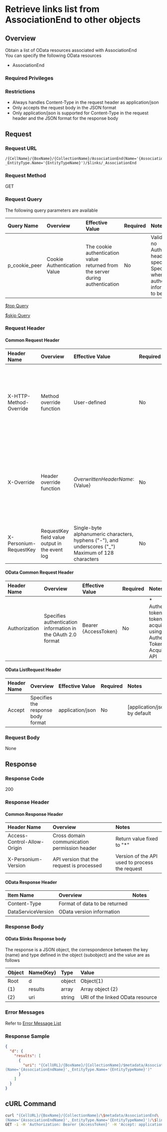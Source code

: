 # Retrieve links list from AssociationEnd to other objects

## Overview

Obtain a list of OData resources associated with AssociationEnd  
You can specify the following OData resources  

* AssociationEnd

### Required Privileges

### Restrictions

* Always handles Content-Type in the request header as application/json
* Only accepts the request body in the JSON format
* Only application/json is supported for Content-Type in the request header and the JSON format for the response body


## Request

### Request URL

```
/{CellName}/{BoxName}/{CollectionName}/AssociationEnd(Name='{AssociationEndName}',
_EntityType.Name='{EntityTypeName}')/$links/_AssociationEnd
```

### Request Method

GET

### Request Query

The following query parameters are available

|Query Name|Overview|Effective Value|Required|Notes|
|:--|:--|:--|:--|:--|
|p_cookie_peer|Cookie Authentication Value|The cookie authentication value returned from the server during authentication|No|Valid only if no Authorization header specified<br>Specify this when cookie authentication information is to be used|

<!---
[$select  Query](406_Select_Query.md)

[$expand  Query](405_Expand_Query.md)

[$format  Query](404_Format_Query.md)

[$filter  Query](403_Filter_Query.md)

[$inlinecount  Query](407_Inlinecount_Query.md)

[$orderby  Query](400_Orderby_Query.md)
-->

[$top  Query](401_Top_Query.md)

[$skip  Query](402_Skip_Query.md)

<!---
[Full-text Search (q) Query](408_Full_Text_Search_Query.md)
-->

### Request Header

#### Common Request Header

|Header Name|Overview|Effective Value|Required|Notes|
|:--|:--|:--|:--|:--|
|X-HTTP-Method-Override|Method override function|User-defined|No|Specifying this value in a request with the POST method indicates that the specified value is used as the method|
|X-Override|Header override function|${OverwrittenHeaderName}:${Value}|No|The normal HTTP header value is overwritten. Specify multiple X-Override headers for the overwriting of multiple headers|
|X-Personium-RequestKey|RequestKey field value output in the event log|Single-byte alphanumeric characters, hyphens ("-"), and underscores ("_")<br>Maximum of 128 characters|No||

#### OData Common Request Header

|Header Name|Overview|Effective Value|Required|Notes|
|:--|:--|:--|:--|:--|
|Authorization|Specifies authentication information in the OAuth 2.0 format|Bearer {AccessToken}|No|* Authentication tokens are the tokens acquired using the Authentication Token Acquisition API|

#### OData ListRequest Header

|Header Name|Overview|Effective Value|Required|Notes|
|:--|:--|:--|:--|:--|
|Accept|Specifies the response body format|application/json|No|[application/json] by default|

### Request Body

None


## Response

### Response Code

200

### Response Header

#### Common Response Header

|Header Name|Overview|Notes|
|:--|:--|:--|
|Access-Control-Allow-Origin|Cross domain communication permission header|Return value fixed to "*"|
|X-Personium-Version|API version that the request is processed|Version of the API used to process the request|

#### OData Response Header

|Item Name|Overview|Notes|
|:--|:--|:--|
|Content-Type|Format of data to be returned||
|DataServiceVersion|OData version information||

### Response Body

#### OData $links Response body

The response is a JSON object, the correspondence between the key (name) and type defined in the object (subobject) and the value are as follows

|Object|Name(Key)|Type|Value|
|:--|:--|:--|:--|
|Root|d|object|Object{1}|
|{1}|results|array|Array object {2}|
|{2}|uri|string|URI of the linked OData resource|

### Error Messages

Refer to [Error Message List](004_Error_Messages.md)

### Response Sample

```JSON
{
  "d": {
    "results": [
      {
        "uri": "{CellURL}/{BoxName}/{CollectionName}/$metadata/AssociationEnd
(Name='{AssociationEndName}',_EntityType.Name='{EntityTypeName}')"
      }
    ]
  }
}
```


## cURL Command

```sh
curl "{CellURL}/{BoxName}/{CollectionName}/\$metadata/AssociationEnd\
(Name='{AssociationEndName}',_EntityType.Name='{EntityTypeName}')/\$links/_AssociationEnd" -X \
GET -i -H 'Authorization: Bearer {AccessToken}' -H 'Accept: application/json'
```

